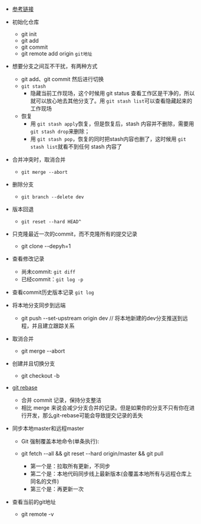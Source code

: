 - [参考链接](https://blog.csdn.net/qq_37140632/article/details/85786089?spm=1001.2101.3001.6650.1&utm_medium=distribute.pc_relevant.none-task-blog-2%7Edefault%7ECTRLIST%7ERate-1-85786089-blog-110071195.pc_relevant_antiscanv3&depth_1-utm_source=distribute.pc_relevant.none-task-blog-2%7Edefault%7ECTRLIST%7ERate-1-85786089-blog-110071195.pc_relevant_antiscanv3&utm_relevant_index=2)

- 初始化仓库

  - git init
  - git add 
  - git commit 
  - git remote add origin `git地址`

- 想要分支之间互不干扰，有两种方式

  - git add、git commit 然后进行切换
  - `git stash`
    - 隐藏当前工作现场，这个时候用 git status 查看工作区是干净的，所以就可以放心地去其他分支了。用 `git stash list`可以查看隐藏起来的工作现场
  - 恢复
    - 用 `git stash apply`恢复，但是恢复后，stash 内容并不删除，需要用 `git stash drop`来删除；
    - 用 `git stash pop`，恢复的同时把stash内容也删了，这时候用 `git stash list`就看不到任何 stash 内容了

- 合并冲突时，取消合并
  - `git merge --abort`

- 删除分支
  - `git branch --delete dev`

- 版本回退

  - ```
    git reset --hard HEAD^
    ```

- 只克隆最近一次的commit，而不克隆所有的提交记录
  - git  clone --depyh=1

- 查看修改记录

  - 尚未commit: `git diff`
  - 已经commit：`git log -p`

- 查看commit历史版本记录 `git log`

- 将本地分支同步到远端
  - git push --set-upstream origin dev      // 将本地新建的dev分支推送到远程，并且建立跟踪关系 

- 取消合并

  - git merge --abort

- 创建并且切换分支

  - git checkout -b 

- [git rebase](https://blog.csdn.net/Monsterof/article/details/125065210?ops_request_misc=%257B%2522request%255Fid%2522%253A%2522166910433416782395352934%2522%252C%2522scm%2522%253A%252220140713.130102334.pc%255Fall.%2522%257D&request_id=166910433416782395352934&biz_id=0&utm_medium=distribute.pc_search_result.none-task-blog-2~all~first_rank_ecpm_v1~rank_v31_ecpm-4-125065210-null-null.142^v66^control,201^v3^control_1,213^v2^t3_esquery_v2&utm_term=git%20rebase%20%E7%9A%84%E4%BD%9C%E7%94%A8&spm=1018.2226.3001.4187)

  - 合并 commit 记录，保持分支整洁
  - 相比 merge 来说会减少分支合并的记录。但是如果你的分支不只有你在进行开发，那么git-rebase可能会导致提交记录的丢失

- 同步本地master和远程master

  - Git 强制覆盖本地命令(单条执行):

  - git fetch --all &&  git reset --hard origin/master && git pull 

    - 第一个是：拉取所有更新，不同步
    - 第二个是：本地代码同步线上最新版本(会覆盖本地所有与远程仓库上同名的文件)
    - 第三个是：再更新一次

- 查看当前的git地址

  - git remote -v

  
